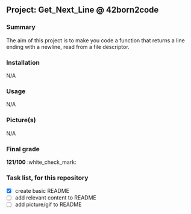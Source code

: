 ## Project: Get\_Next\_Line @ 42born2code

### Summary
The aim of this project is to make you code a function that returns a line ending with a newline, read from a file descriptor.

### Installation
N/A

### Usage
N/A

### Picture(s)
N/A

### Final grade
**121/100** :white\_check\_mark:

### Task list, for this repository
- [x] create basic README
- [ ] add relevant content to README
- [ ] add picture/gif to README
